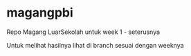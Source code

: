 # magangpbi
Repo Magang LuarSekolah untuk week 1 - seterusnya



Untuk melihat hasilnya lihat di branch sesuai dengan weeknya